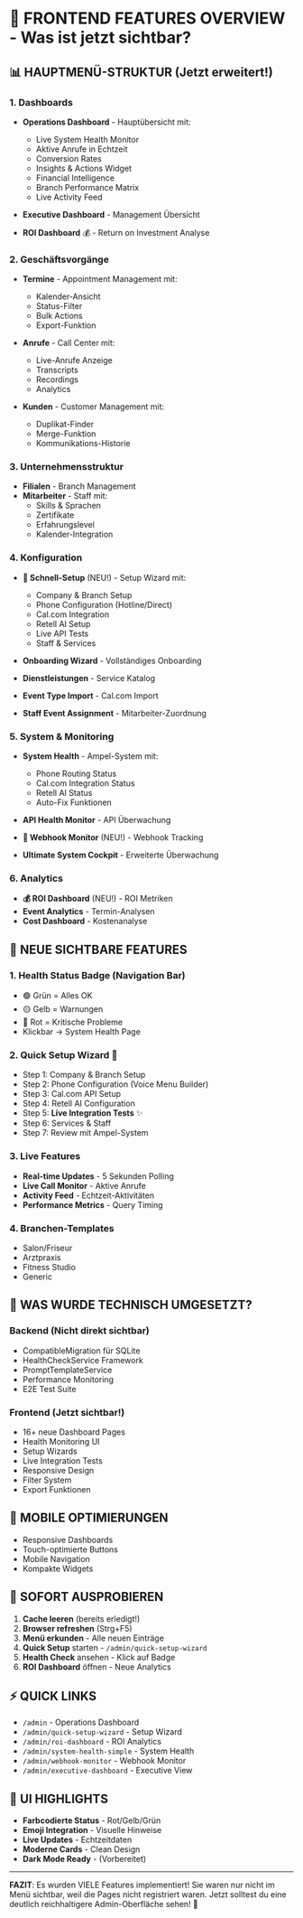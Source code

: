 # 🎨 FRONTEND FEATURES OVERVIEW - Was ist jetzt sichtbar?

## 📊 HAUPTMENÜ-STRUKTUR (Jetzt erweitert!)

### 1. **Dashboards** 
- **Operations Dashboard** - Hauptübersicht mit:
  - Live System Health Monitor
  - Aktive Anrufe in Echtzeit
  - Conversion Rates
  - Insights & Actions Widget
  - Financial Intelligence
  - Branch Performance Matrix
  - Live Activity Feed

- **Executive Dashboard** - Management Übersicht
- **ROI Dashboard** 💰 - Return on Investment Analyse

### 2. **Geschäftsvorgänge**
- **Termine** - Appointment Management mit:
  - Kalender-Ansicht
  - Status-Filter
  - Bulk Actions
  - Export-Funktion
  
- **Anrufe** - Call Center mit:
  - Live-Anrufe Anzeige
  - Transcripts
  - Recordings
  - Analytics
  
- **Kunden** - Customer Management mit:
  - Duplikat-Finder
  - Merge-Funktion
  - Kommunikations-Historie

### 3. **Unternehmensstruktur**
- **Filialen** - Branch Management
- **Mitarbeiter** - Staff mit:
  - Skills & Sprachen
  - Zertifikate
  - Erfahrungslevel
  - Kalender-Integration

### 4. **Konfiguration**
- **🚀 Schnell-Setup** (NEU!) - Setup Wizard mit:
  - Company & Branch Setup
  - Phone Configuration (Hotline/Direct)
  - Cal.com Integration
  - Retell AI Setup
  - Live API Tests
  - Staff & Services
  
- **Onboarding Wizard** - Vollständiges Onboarding
- **Dienstleistungen** - Service Katalog
- **Event Type Import** - Cal.com Import
- **Staff Event Assignment** - Mitarbeiter-Zuordnung

### 5. **System & Monitoring**
- **System Health** - Ampel-System mit:
  - Phone Routing Status
  - Cal.com Integration Status
  - Retell AI Status
  - Auto-Fix Funktionen
  
- **API Health Monitor** - API Überwachung
- **🔔 Webhook Monitor** (NEU!) - Webhook Tracking
- **Ultimate System Cockpit** - Erweiterte Überwachung

### 6. **Analytics**
- **💰 ROI Dashboard** (NEU!) - ROI Metriken
- **Event Analytics** - Termin-Analysen
- **Cost Dashboard** - Kostenanalyse

## 🎯 NEUE SICHTBARE FEATURES

### 1. **Health Status Badge** (Navigation Bar)
- 🟢 Grün = Alles OK
- 🟡 Gelb = Warnungen
- 🔴 Rot = Kritische Probleme
- Klickbar → System Health Page

### 2. **Quick Setup Wizard** 🚀
- Step 1: Company & Branch Setup
- Step 2: Phone Configuration (Voice Menu Builder)
- Step 3: Cal.com API Setup
- Step 4: Retell AI Configuration
- Step 5: **Live Integration Tests** ✨
- Step 6: Services & Staff
- Step 7: Review mit Ampel-System

### 3. **Live Features**
- **Real-time Updates** - 5 Sekunden Polling
- **Live Call Monitor** - Aktive Anrufe
- **Activity Feed** - Echtzeit-Aktivitäten
- **Performance Metrics** - Query Timing

### 4. **Branchen-Templates** 
- Salon/Friseur
- Arztpraxis
- Fitness Studio
- Generic

## 🔧 WAS WURDE TECHNISCH UMGESETZT?

### Backend (Nicht direkt sichtbar)
- CompatibleMigration für SQLite
- HealthCheckService Framework
- PromptTemplateService
- Performance Monitoring
- E2E Test Suite

### Frontend (Jetzt sichtbar!)
- 16+ neue Dashboard Pages
- Health Monitoring UI
- Setup Wizards
- Live Integration Tests
- Responsive Design
- Filter System
- Export Funktionen

## 📱 MOBILE OPTIMIERUNGEN
- Responsive Dashboards
- Touch-optimierte Buttons
- Mobile Navigation
- Kompakte Widgets

## 🚀 SOFORT AUSPROBIEREN

1. **Cache leeren** (bereits erledigt!)
2. **Browser refreshen** (Strg+F5)
3. **Menü erkunden** - Alle neuen Einträge
4. **Quick Setup** starten - `/admin/quick-setup-wizard`
5. **Health Check** ansehen - Klick auf Badge
6. **ROI Dashboard** öffnen - Neue Analytics

## ⚡ QUICK LINKS
- `/admin` - Operations Dashboard
- `/admin/quick-setup-wizard` - Setup Wizard
- `/admin/roi-dashboard` - ROI Analytics
- `/admin/system-health-simple` - System Health
- `/admin/webhook-monitor` - Webhook Monitor
- `/admin/executive-dashboard` - Executive View

## 🎨 UI HIGHLIGHTS
- **Farbcodierte Status** - Rot/Gelb/Grün
- **Emoji Integration** - Visuelle Hinweise
- **Live Updates** - Echtzeitdaten
- **Moderne Cards** - Clean Design
- **Dark Mode Ready** - (Vorbereitet)

---

**FAZIT**: Es wurden VIELE Features implementiert! Sie waren nur nicht im Menü sichtbar, weil die Pages nicht registriert waren. Jetzt solltest du eine deutlich reichhaltigere Admin-Oberfläche sehen! 🎉